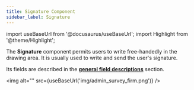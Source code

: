 ```yaml
---
title: Signature Component
sidebar_label: Signature
---
```

import useBaseUrl from '@docusaurus/useBaseUrl';
import Highlight from '@theme/Highlight';

The **Signature** component permits users to write free-handedly in the drawing area. It is usually used to write and send the user's signature. 

Its fields are described in the [**general field descriptions**](/docs/documentation/admin/survey/survey_overview/#field-descriptions) section.

<img alt="" src={useBaseUrl('img/admin_survey_firm.png')} />